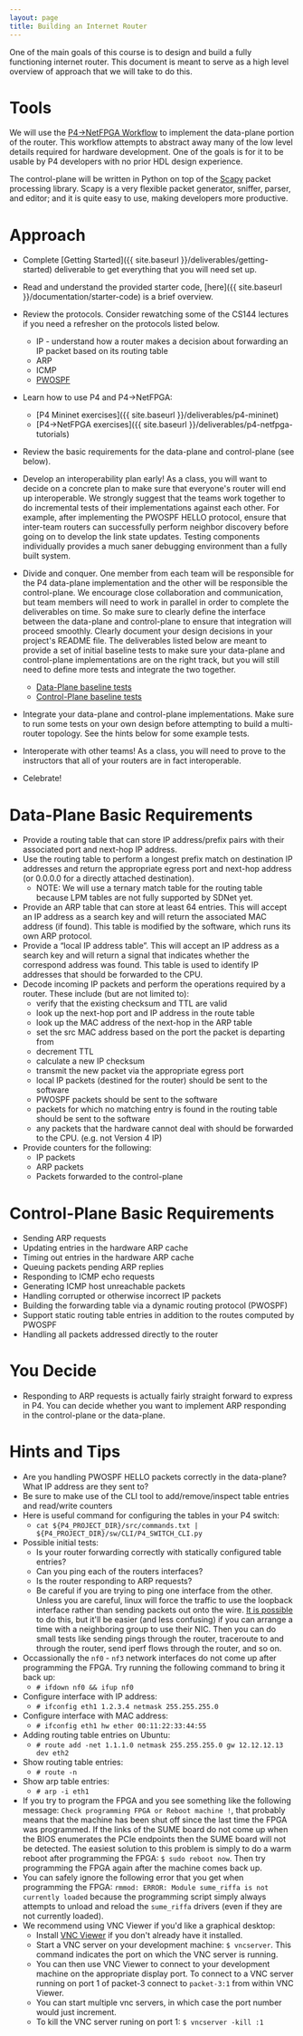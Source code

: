 ```yaml
---
layout: page
title: Building an Internet Router
---
```


One of the main goals of this course is to design and build a fully functioning internet router. This document is meant to serve as a high level overview of approach that we will take to do this.

# Tools

We will use the [P4->NetFPGA Workflow](https://github.com/NetFPGA/P4-NetFPGA-public/wiki) to implement the data-plane portion of the router. This workflow attempts to abstract away many of the low level details required for hardware development. One of the goals is for it to be usable by P4 developers with no prior HDL design experience.

The control-plane will be written in Python on top of the [Scapy](https://scapy.readthedocs.io/en/latest/) packet processing library. Scapy is a very flexible packet generator, sniffer, parser, and editor; and it is quite easy to use, making developers more productive.

# Approach

* Complete [Getting Started]({{ site.baseurl }}/deliverables/getting-started) deliverable to get everything that you will need set up.
* Read and understand the provided starter code, [here]({{ site.baseurl }}/documentation/starter-code) is a brief overview.
* Review the protocols. Consider rewatching some of the CS144 lectures if you need a refresher on the protocols listed below.
    * IP - understand how a router makes a decision about forwarding an IP packet based on its routing table
    * ARP
    * ICMP
    * [PWOSPF](https://cs344-stanford.github.io/documentation/pwospf/)
* Learn how to use P4 and P4->NetFPGA:

    * [P4 Mininet exercises]({{ site.baseurl }}/deliverables/p4-mininet)
    * [P4->NetFPGA exercises]({{ site.baseurl }}/deliverables/p4-netfpga-tutorials)
* Review the basic requirements for the data-plane and control-plane (see below).
* Develop an interoperability plan early! As a class, you will want to decide on a concrete plan to make sure that everyone's router will end up interoperable. We strongly suggest that the teams work together to do incremental tests of their implementations against each other. For example, after implementing the PWOSPF HELLO protocol, ensure that inter-team routers can successfully perform neighbor discovery before going on to develop the link state updates. Testing components individually provides a much saner debugging environment than a fully built system.
* Divide and conquer. One member from each team will be responsible for the P4 data-plane implementation and the other will be responsible the control-plane. We encourage close collaboration and communication, but team members will need to work in parallel in order to complete the deliverables on time. So make sure to clearly define the interface between the data-plane and control-plane to ensure that integration will proceed smoothly. Clearly document your design decisions in your project's README file. The deliverables listed below are meant to provide a set of initial baseline tests to make sure your data-plane and control-plane implementations are on the right track, but you will still need to define more tests and integrate the two together.
    * [Data-Plane baseline tests]()
    * [Control-Plane baseline tests]()
* Integrate your data-plane and control-plane implementations. Make sure to run some tests on your own design before attempting to build a multi-router topology. See the hints below for some example tests.
* Interoperate with other teams! As a class, you will need to prove to the instructors that all of your routers are in fact interoperable.
* Celebrate!


# Data-Plane Basic Requirements

* Provide a routing table that can store IP address/prefix pairs with their associated port and next-hop IP address.
* Use the routing table to perform a longest prefix match on destination IP addresses and return the appropriate egress port and next-hop address (or 0.0.0.0 for a directly attached destination). 
    * NOTE: We will use a ternary match table for the routing table because LPM tables are not fully supported by SDNet yet.
* Provide an ARP table that can store at least 64 entries. This will accept an IP address as a search key and will return the associated MAC address (if found). This table is modified by the software, which runs its own ARP protocol.
* Provide a “local IP address table”. This will accept an IP address as a search key and will return a signal that indicates whether the correspond address was found. This table is used to identify IP addresses that should be forwarded to the CPU.
* Decode incoming IP packets and perform the operations required by a router. These include (but are not limited to):
    * verify that the existing checksum and TTL are valid
    * look up the next-hop port and IP address in the route table
    * look up the MAC address of the next-hop in the ARP table
    * set the src MAC address based on the port the packet is departing from
    * decrement TTL
    * calculate a new IP checksum
    * transmit the new packet via the appropriate egress port
    * local IP packets (destined for the router) should be sent to the software
    * PWOSPF packets should be sent to the software
    * packets for which no matching entry is found in the routing table should be sent to the software
    * any packets that the hardware cannot deal with should be forwarded to the CPU. (e.g. not Version 4 IP)
* Provide counters for the following:
    * IP packets
    * ARP packets
    * Packets forwarded to the control-plane

# Control-Plane Basic Requirements

* Sending ARP requests
* Updating entries in the hardware ARP cache
* Timing out entries in the hardware ARP cache
* Queuing packets pending ARP replies
* Responding to ICMP echo requests
* Generating ICMP host unreachable packets
* Handling corrupted or otherwise incorrect IP packets
* Building the forwarding table via a dynamic routing protocol (PWOSPF)
* Support static routing table entries in addition to the routes computed by PWOSPF
* Handling all packets addressed directly to the router

# You Decide

* Responding to ARP requests is actually fairly straight forward to express in P4. You can decide whether you want to implement ARP responding in the control-plane or the data-plane.


# Hints and Tips

* Are you handling PWOSPF HELLO packets correctly in the data-plane? What IP address are they sent to?
* Be sure to make use of the CLI tool to add/remove/inspect table entries and read/write counters
* Here is useful command for configuring the tables in your P4 switch:
    * `cat ${P4_PROJECT_DIR}/src/commands.txt | ${P4_PROJECT_DIR}/sw/CLI/P4_SWITCH_CLI.py`
* Possible initial tests:
    * Is your router forwarding correctly with statically configured table entries?
    * Can you ping each of the routers interfaces?
    * Is the router responding to ARP requests?
    * Be careful if you are trying to ping one interface from the other. Unless you are careful, linux will force the traffic to use the loopback interface rather than sending packets out onto the wire. [It is possible](https://serverfault.com/questions/127636/force-local-ip-traffic-to-an-external-interface) to do this, but it'll be easier (and less confusing) if you can arrange a time with a neighboring group to use their NIC. Then you can do small tests like sending pings through the router, traceroute to and through the router, send iperf flows through the router, and so on.
* Occassionally the `nf0` - `nf3` network interfaces do not come up after programming the FPGA. Try running the following command to bring it back up:
    * `# ifdown nf0 && ifup nf0`
* Configure interface with IP address: 
    * `# ifconfig eth1 1.2.3.4 netmask 255.255.255.0`
* Configure interface with MAC address:
    * `# ifconfig eth1 hw ether 00:11:22:33:44:55`
* Adding routing table entries on Ubuntu:
    * `# route add -net 1.1.1.0 netmask 255.255.255.0 gw 12.12.12.13 dev eth2`
* Show routing table entries:
    * `# route -n`
* Show arp table entries:
    * `# arp -i eth1`
* If you try to program the FPGA and you see something like the following message: `Check programming FPGA or Reboot machine !`, that probably means that the machine has been shut off since the last time the FPGA was programmed. If the links of the SUME board do not come up when the BIOS enumerates the PCIe endpoints then the SUME board will not be detected. The easiest solution to this problem is simply to do a warm reboot after programming the FPGA: `$ sudo reboot now`. Then try programming the FPGA again after the machine comes back up.
* You can safely ignore the following error that you get when programming the FPGA: `rmmod: ERROR: Module sume_riffa is not currently loaded` because the programming script simply always attempts to unload and reload the `sume_riffa` drivers (even if they are not currently loaded).
* We recommend using VNC Viewer if you'd like a graphical desktop:
    * Install [VNC Viewer](https://www.realvnc.com/en/connect/download/viewer/) if you don't already have it installed.
    * Start a VNC server on your development machine: `$ vncserver`. This command indicates the port on which the VNC server is running.
    * You can then use VNC Viewer to connect to your development machine on the appropriate display port. To connect to a VNC server running on port 1 of packet-3 connect to `packet-3:1` from within VNC Viewer.
    * You can start multiple vnc servers, in which case the port number would just increment.
    * To kill the VNC server runing on port 1: `$ vncserver -kill :1`
